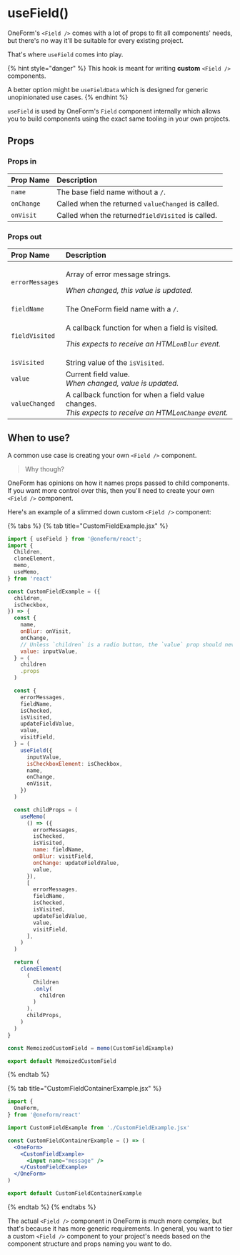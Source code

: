# useField\(\)

OneForm's `<Field />` comes with a lot of props to fit all components' needs, but there's no way it'll be suitable for every existing project.

That's where `useField` comes into play.

{% hint style="danger" %}
This hook is meant for writing **custom** `<Field />` components.

A better option might be `useFieldData` which is designed for generic unopinionated use cases.
{% endhint %}

`useField` is used by OneForm's `Field` component internally which allows you to build components using the exact same tooling in your own projects.

## Props

### Props in

| Prop Name | Description |
| :--- | :--- |
| `name` | The base field name without a `/`. |
| `onChange` | Called when the returned `valueChanged` is called. |
| `onVisit` | Called when the returned`fieldVisited` is called. |

### Props out

<table>
  <thead>
    <tr>
      <th style="text-align:left">Prop Name</th>
      <th style="text-align:left">Description</th>
    </tr>
  </thead>
  <tbody>
    <tr>
      <td style="text-align:left"><code>errorMessages</code>
      </td>
      <td style="text-align:left">
        <p>Array of error message strings.</p>
        <p><em>When changed, this value is updated.</em>
        </p>
      </td>
    </tr>
    <tr>
      <td style="text-align:left"><code>fieldName</code>
      </td>
      <td style="text-align:left">The OneForm field name with a <code>/</code>.</td>
    </tr>
    <tr>
      <td style="text-align:left"><code>fieldVisited</code>
      </td>
      <td style="text-align:left">
        <p>A callback function for when a field is visited.</p>
        <p><em>This expects to receive an HTML<code>onBlur</code> event.</em>
        </p>
      </td>
    </tr>
    <tr>
      <td style="text-align:left"><code>isVisited</code>
      </td>
      <td style="text-align:left">String value of the <code>isVisited</code>.</td>
    </tr>
    <tr>
      <td style="text-align:left"><code>value</code>
      </td>
      <td style="text-align:left">Current field value.
        <br /><em>When changed, value is updated.</em>
      </td>
    </tr>
    <tr>
      <td style="text-align:left"><code>valueChanged</code>
      </td>
      <td style="text-align:left">A callback function for when a field value changes.
        <br /><em>This expects to receive an HTML<code>onChange</code> event.</em>
      </td>
    </tr>
  </tbody>
</table>

## When to use?

A common use case is creating your own `<Field />` component.

> Why though?

OneForm has opinions on how it names props passed to child components. If you want more control over this, then you'll need to create your own `<Field />` component.

Here's an example of a slimmed down custom `<Field />` component:

{% tabs %}
{% tab title="CustomFieldExample.jsx" %}
```jsx
import { useField } from '@oneform/react';
import {
  Children,
  cloneElement,
  memo,
  useMemo,
} from 'react'

const CustomFieldExample = ({
  children,
  isCheckbox,
}) => {
  const {
    name,
    onBlur: onVisit,
    onChange,
    // Unless `children` is a radio button, the `value` prop should never be set.
    value: inputValue,
  } = (
    children
    .props
  )

  const {
    errorMessages,
    fieldName,
    isChecked,
    isVisited,
    updateFieldValue,
    value,
    visitField,
  } = (
    useField({
      inputValue,
      isCheckboxElement: isCheckbox,
      name,
      onChange,
      onVisit,
    })
  )

  const childProps = (
    useMemo(
      () => ({
        errorMessages,
        isChecked,
        isVisited,
        name: fieldName,
        onBlur: visitField,
        onChange: updateFieldValue,
        value,
      }),
      [
        errorMessages,
        fieldName,
        isChecked,
        isVisited,
        updateFieldValue,
        value,
        visitField,
      ],
    )
  )

  return (
    cloneElement(
      (
        Children
        .only(
          children
        )
      ),
      childProps,
    )
  )
}

const MemoizedCustomField = memo(CustomFieldExample)

export default MemoizedCustomField
```
{% endtab %}

{% tab title="CustomFieldContainerExample.jsx" %}
```jsx
import {
  OneForm,
} from '@oneform/react'

import CustomFieldExample from './CustomFieldExample.jsx'

const CustomFieldContainerExample = () => (
  <OneForm>
    <CustomFieldExample>
      <input name="message" />
    </CustomFieldExample>
  </OneForm>
)

export default CustomFieldContainerExample
```
{% endtab %}
{% endtabs %}

The actual `<Field />` component in OneForm is much more complex, but that's because it has more generic requirements. In general, you want to tier a custom `<Field />` component to your project's needs based on the component structure and props naming you want to do.

